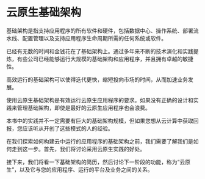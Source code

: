 # 云原生基础架构





基础架构是指支持应用程序的所有软件和硬件，包括数据中心、操作系统、部署流水线、配置管理以及支持应用程序生命周期所需的任何系统或软件。







已经有无数的时间和金钱花在了基础架构上。通过多年来不断的技术演化和实践提炼，有些公司已经能够运行大规模的基础架构和应用程序，并且拥有卓越的敏捷性。

高效运行的基础架构可以使得迭代更快，缩短投向市场的时间，从而加速业务发展。

使用云原生基础架构是有效运行云原生应用程序的要求。如果没有正确的设计和实践来管理基础架构，即使是最好的云原生应用程序也会浪费。

本书中的实践并不一定需要有巨大的基础架构规模，但如果您想从云计算中获取回报，您应该听从开创了这些模式的人的经验。

在我们探索如何构建云中运行的应用程序的基础架构之前，我们需要了解我们是如何走到这一步。首先，我们将讨论采用云原生实践的好处。

接下来，我们将看一下基础架构的简历，然后讨论下一阶段的功能，称为“云原生”，以及它与您的应用程序、运行的平台及业务之间的关系。





